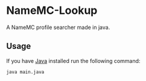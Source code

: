 # NameMC-Lookup
A NameMC profile searcher made in java.

## Usage
If you have <a href="https://www.java.com/en/">Java</a> installed run the following command:

```
java main.java
```
